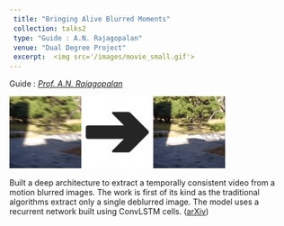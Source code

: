 ```yaml
---
 title: "Bringing Alive Blurred Moments"
 collection: talks2
 type: "Guide : A.N. Rajagopalan"
 venue: "Dual Degree Project"
 excerpt:  <img src='/images/movie_small.gif'> 
---
```


Guide : [*Prof. A.N. Rajagopalan*](http://www.ee.iitm.ac.in/ipcvlab/faculty)

<img src='/images/movie_small.gif'> 

Built a deep architecture to extract a temporally consistent video from a motion blurred images. The work is first of its kind as the traditional algorithms extract only a single deblurred image. The model uses a recurrent network built using ConvLSTM cells. ([arXiv](https://arxiv.org/abs/1804.02913))

